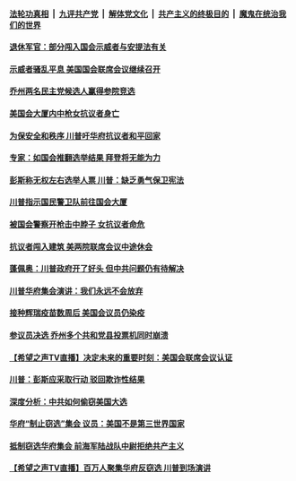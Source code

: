 

####  [法轮功真相](../../../../basic/blob/master/README.md?t=01071331) &nbsp;|&nbsp; [九评共产党](../../../../9ping.md/blob/master/README.md?t=01071331) &nbsp;|&nbsp; [解体党文化](../../../../jtdwh.md/blob/master/README.md?t=01071331)  &nbsp;|&nbsp; [共产主义的终极目的](../../../../gczydzjmd.md/blob/master/README.md?t=01071331) &nbsp;|&nbsp; [魔鬼在统治我们的世界](../../../../mgztzwmdsj.md/blob/master/README.md?t=01071331) 

#### [退休军官：部分闯入国会示威者与安提法有关](../pages/soh6/461288.md?t=01071331) 
#### [示威者骚乱平息 美国国会联席会议继续召开](../pages/soh6/461267.md?t=01071331) 
#### [乔州两名民主党候选人赢得参院竞选](../pages/soh6/461228.md?t=01071331) 
#### [美国会大厦内中枪女抗议者身亡](../pages/soh6/461219.md?t=01071331) 
#### [为保安全和秩序 川普吁华府抗议者和平回家](../pages/soh6/461207.md?t=01071331) 
#### [专家：如国会推翻选举结果 拜登将无能为力](../pages/soh6/461162.md?t=01071331) 
#### [彭斯称无权左右选举人票 川普：缺乏勇气保卫宪法 ](../pages/soh6/461150.md?t=01071331) 
#### [川普指示国民警卫队前往国会大厦](../pages/soh6/461186.md?t=01071331) 
#### [被国会警察开枪击中脖子 女抗议者命危 ](../pages/soh6/461177.md?t=01071331) 
#### [抗议者闯入建筑 美两院联席会议中途休会](../pages/soh6/461159.md?t=01071331) 
#### [蓬佩奥：川普政府开了好头 但中共问题仍有待解决](../pages/soh6/461138.md?t=01071331) 
#### [川普华府集会演讲：我们永远不会放弃](../pages/soh6/461132.md?t=01071331) 
#### [接种辉瑞疫苗数周后 美国会议员仍染疫](../pages/soh6/461120.md?t=01071331) 
#### [参议员决选 乔州多个共和党县投票机同时崩溃](../pages/soh6/461102.md?t=01071331) 
#### [【希望之声TV直播】决定未来的重要时刻：美国会联席会议认证](../pages/soh6/461081.md?t=01071331) 
#### [川普：彭斯应采取行动 驳回欺诈性结果](../pages/soh6/461108.md?t=01071331) 
#### [深度分析：中共如何偷窃美国大选](../pages/soh6/461066.md?t=01071331) 
#### [华府“制止窃选”集会 议员：美国不是第三世界国家](../pages/soh6/461021.md?t=01071331) 
#### [抵制窃选华府集会 前海军陆战队中尉拒绝共产主义](../pages/soh6/461060.md?t=01071331) 
#### [【希望之声TV直播】百万人聚集华府反窃选 川普到场演讲](../pages/soh6/461051.md?t=01071331) 
